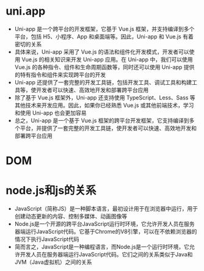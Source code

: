 # uni.app

- Uni-app 是一个跨平台的开发框架，它基于 Vue.js 框架，并支持编译到多个平台，包括 H5、小程序、App 和桌面端等。因此，Uni-app 和 Vue.js 有着密切的关系
- 具体来说，Uni-app 采用了 Vue.js 的语法和组件化开发模式，开发者可以使用 Vue.js 的相关知识来开发 Uni-app 应用。在 Uni-app 中，我们可以使用 Vue.js 的各种指令、组件和生命周期函数等，同时还可以使用 Uni-app 提供的特有指令和组件来实现跨平台的开发
- Uni-app 还提供了一套完整的开发工具链，包括开发工具、调试工具和构建工具等，使开发者可以快速、高效地开发和部署跨平台应用
- 除了基于 Vue.js 框架外，Uni-app 还支持使用 TypeScript、Less、Sass 等其他技术来开发应用。因此，如果你已经熟悉 Vue.js 或其他前端技术，学习和使用 Uni-app 也会更加容易
- 总之，Uni-app 是一个基于 Vue.js 框架的跨平台开发框架，它支持编译到多个平台，并提供了一套完整的开发工具链，使开发者可以快速、高效地开发和部署跨平台应用

# DOM



# node.js和js的关系

- JavaScript（简称JS）是一种脚本语言，最初设计用于在浏览器中运行，用于创建动态更新的内容、控制多媒体、动画图像等
- Node.js是一个开源的跨平台JavaScript运行时环境，它允许开发人员在服务器端运行JavaScript代码。它基于Chrome的V8引擎，可以在不依赖浏览器的情况下执行JavaScript代码
- 简而言之，JavaScript是一种编程语言，而Node.js是一个运行时环境，它允许开发人员在服务器端运行JavaScript代码。它们之间的关系类似于Java和JVM（Java虚拟机）之间的关系